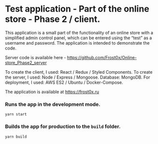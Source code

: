 # Test application - Part of the online store - Phase 2 / client.

This application is a small part of the functionality of an online store with a simplified admin control panel, which can be entered using the “test” as a username and password.
The application is intended to demonstrate the code.

Server code is available here - https://github.com/Frost0x/Online-store_Phase2_server

To create the client, I used: React / Redux / Styled Components.
To create the server, I used: Node / Express / Mongoose.
Database: MongoDB.
For deployment, I used: AWS ES2 / Ubuntu / Docker-Compose.

The application is available at https://frost0x.ru

### Runs the app in the development mode. 

`yarn start`

### Builds the app for production to the `build` folder.

`yarn build`